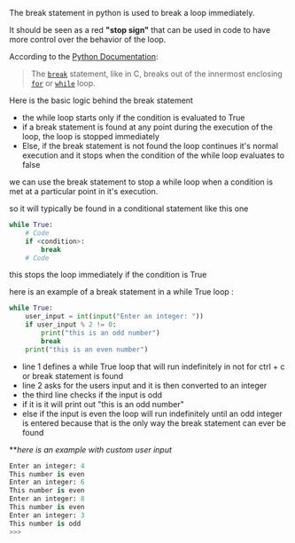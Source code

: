 The break statement in python is used to break a loop immediately.

It should be seen as a red **"stop sign"** that can be used in code to have more control over the behavior of the loop.

According to the [Python Documentation](https://docs.python.org/3/tutorial/controlflow.html?highlight=break#break-and-continue-statements-and-else-clauses-on-loops):

> The [`break`](https://docs.python.org/3/reference/simple_stmts.html#break) statement, like in C, breaks out of the innermost enclosing [`for`](https://docs.python.org/3/reference/compound_stmts.html#for) or [`while`](https://docs.python.org/3/reference/compound_stmts.html#while) loop.


Here is the basic logic behind the break statement

- the while loop starts only if the condition is evaluated to True
- if a break statement is found at any point during the execution of the loop, the loop is stopped immediately
- Else, if the break statement is not found the loop continues it's normal execution and it stops when the condition of the while loop evaluates to false 

we can use the break statement to stop a while loop when a condition is met at a particular point in it's execution.

so it will typically be found in a conditional statement like this one

```python
while True:
    # Code
    if <condition>:
    	break
    # Code
```

this stops the loop immediately if the condition is True


here is an example of a break statement in a while True loop :

```python
while True:
	user_input = int(input("Enter an integer: "))
	if user_input % 2 != 0:
		print("this is an odd number")
		break
	print("this is an even number")
```

- line 1 defines a while True loop that will run indefinitely in not for ctrl + c or break statement is found
- line 2 asks for the users input and it is then converted to an integer 
- the third line checks if the input is odd
- if it is it will print out "this is an odd number"
- else if the input is even the loop will run indefinitely until an odd integer is entered because that is the only way the break statement can ever be found


***here is an example with custom user input*

```python
Enter an integer: 4
This number is even
Enter an integer: 6
This number is even
Enter an integer: 8
This number is even
Enter an integer: 3
This number is odd
>>> 
```

